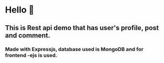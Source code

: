 # Hello 👋

## This is Rest api demo that has user's profile, post and comment.

### Made with Expressjs, database used is MongoDB and for frontend -ejs is used.
